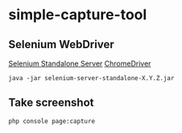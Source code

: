 # simple-capture-tool

## Selenium WebDriver

[Selenium Standalone Server](https://www.seleniumhq.org/download/)
[ChromeDriver](https://sites.google.com/a/chromium.org/chromedriver/downloads)


```
java -jar selenium-server-standalone-X.Y.Z.jar
```
## Take screenshot

```
php console page:capture
```
